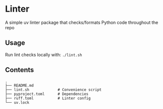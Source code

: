 # Linter
A simple uv linter package that checks/formats Python code throughout the repo

## Usage

Run lint checks locally with: `./lint.sh`

## Contents
```
.
├── README.md
├── lint.sh             # Convenience script
├── pyproject.toml      # Dependencies
├── ruff.toml           # Linter config
└── uv.lock
```
